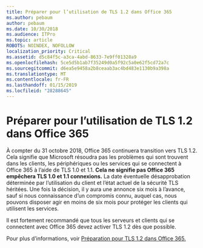 ```yaml
---
title: Préparer pour l’utilisation de TLS 1.2 dans Office 365
ms.author: pebaum
author: pebaum
ms.date: 10/30/2018
ms.audience: ITPro
ms.topic: article
ROBOTS: NOINDEX, NOFOLLOW
localization_priority: Critical
ms.assetid: d5c84f5c-a3ca-4abd-8633-7e9ff01328a9
ms.openlocfilehash: 5ce5d5b1ab7f35249d0a5f92c5a0e62f5cd72a7c
ms.sourcegitcommit: d6ea5e9458a2b8ceaab3ac4bd483e1130b9a398a
ms.translationtype: MT
ms.contentlocale: fr-FR
ms.lasthandoff: 01/15/2019
ms.locfileid: "28288645"
---
```

# <a name="prepare-for-use-of-tls-12-in-office-365"></a>Préparer pour l’utilisation de TLS 1.2 dans Office 365

À compter du 31 octobre 2018, Office 365 continuera transition vers TLS 1.2. Cela signifie que Microsoft résoudra pas les problèmes qui sont trouvent dans les clients, les périphériques ou les services qui se connectent à Office 365 à l’aide de TLS 1.0 et 1.1. **Cela ne signifie pas Office 365 empêchera TLS 1.0 et 1.1 connexions.** La date éventuelle désapprobation déterminée par l’utilisation du client et l’état actuel de la sécurité TLS héritées. Une fois la décision, il y aura une annonce six mois à l’avance, sauf si nous connaissance d’un compromis connu, auquel cas, nous pouvons disposer agir en moins de six mois pour protéger les clients qui utilisent les services. 
  
Il est fortement recommandé que tous les serveurs et clients qui se connectent avec Office 365 devez activer TLS 1.2 dès que possible.
  
Pour plus d’informations, voir [Préparation pour TLS 1.2 dans Office 365.](https://support.microsoft.com/help/4057306/preparing-for-tls-1-2-in-office-365)
  

